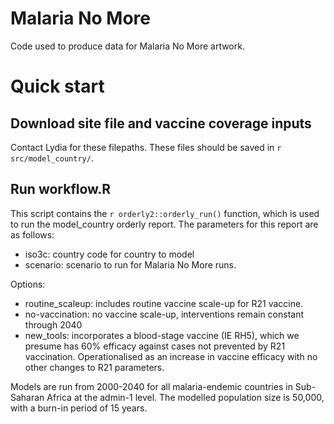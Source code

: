 # Malaria No More
Code used to produce data for Malaria No More artwork.


# Quick start

##  Download site file and vaccine coverage inputs
Contact Lydia for these filepaths. These files should be saved in `r src/model_country/`.

##  Run workflow.R
This script contains the `r orderly2::orderly_run()` function, which is used to run the model_country orderly report. The parameters for this report are as follows:

- iso3c: country code for country to model
- scenario: scenario to run for Malaria No More runs.

Options:
  * routine_scaleup: includes routine vaccine scale-up for R21 vaccine. 
  * no-vaccination: no vaccine scale-up, interventions remain constant through 2040
  * new_tools: incorporates a blood-stage vaccine (IE RH5), which we presume has 60% efficacy against cases not prevented by R21 vaccination. Operationalised as an increase in vaccine efficacy with no other changes to R21 parameters.


Models are run from 2000-2040 for all malaria-endemic countries in Sub-Saharan Africa at the admin-1 level. The modelled population size is 50,000, with a burn-in period of 15 years.
